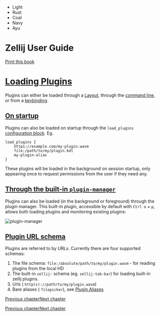 - Light
- Rust
- Coal
- Navy
- Ayu

# Zellij User Guide

[Print this book](print.html "Print this book")

# [Loading Plugins](plugin-loading.html\#loading-plugins)

Plugins can either be loaded through a [Layout](creating-a-layout.html#plugin), through the [command line](zellij-plugin.html), or from a [keybinding](keybindings-possible-actions.html#launchorfocusplugin).

## [On startup](plugin-loading.html\#on-startup)

Plugins can also be loaded on startup through the `load_plugins` [configuration block](configuration.html). Eg.

```
load_plugins {
    https://example.com/my-plugin.wasm
    file:/path/to/my/plugin.kdl
    my-plugin-alias
}

```

These plugins will be loaded in the background on session startup, only appearing once to request permissions from the user if they need any.

## [Through the built-in `plugin-manager`](plugin-loading.html\#through-the-built-in-plugin-manager)

Plugins can also be loaded (in the background or foreground) through the plugin manager. This built-in plugin, accessible by default with `Ctrl o` \+ `p`, allows both loading plugins and monitoring existing plugins:

![plugin-manager](img/plugin-manager-2.png)

## [Plugin URL schema](plugin-loading.html\#plugin-url-schema)

Plugins are referred to by URLs. Currently there are four supported schemas:

1. The file schema: `file:/absolute/path/to/my/plugin.wasm` \- for reading plugins from the local HD
2. The built-in `zellij:` schema (eg. `zellij:tab-bar`) for loading built-in zellij plugins.
3. Urls ( `http(s)://path/to/my/plugin.wasm`)
4. Bare aliases ( `filepicker`), see [Plugin Aliases](plugin-aliases.html)

[Previous chapter](plugin-system-status.html "Previous chapter")[Next chapter](plugin-api.html "Next chapter")

[Previous chapter](plugin-system-status.html "Previous chapter")[Next chapter](plugin-api.html "Next chapter")

